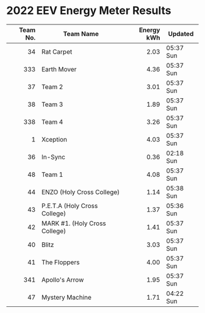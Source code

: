 # 2022 EEV Energy Meter Results
|Team No.|Team Name|Energy kWh|Updated|
|---:|---|---:|---|
|34|Rat Carpet|2.03|05:37 Sun|
|333|Earth Mover|4.36|05:37 Sun|
|37|Team 2|3.01|05:37 Sun|
|38|Team 3|1.89|05:37 Sun|
|338|Team 4|3.26|05:37 Sun|
|1|Xception|4.03|05:37 Sun|
|36|In-Sync|0.36|02:18 Sun|
|48|Team 1|4.08|05:37 Sun|
|44|ENZO (Holy Cross College)|1.14|05:38 Sun|
|43|P.E.T.A (Holy Cross College)|1.37|05:36 Sun|
|42|MARK #1. (Holy Cross College)|1.41|05:37 Sun|
|40|Blitz|3.03|05:37 Sun|
|41|The Floppers|4.00|05:37 Sun|
|341|Apollo's Arrow|1.95|05:37 Sun|
|47|Mystery Machine|1.71|04:22 Sun|
